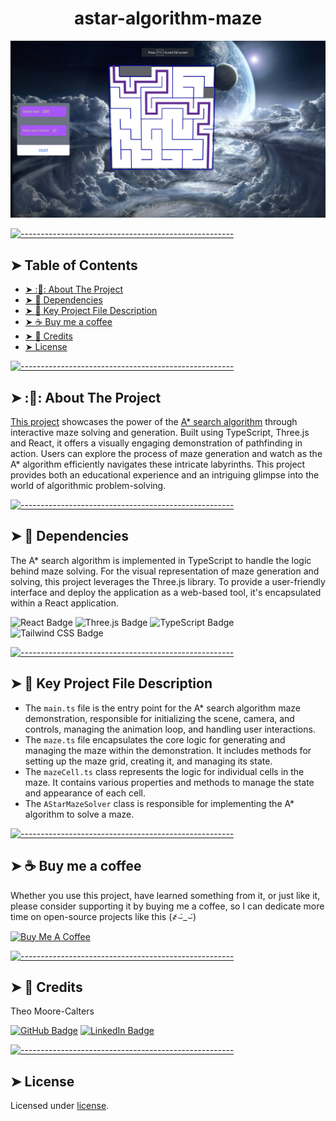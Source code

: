 <!-- ⚠️ This README has been generated from the file(s) "blueprint.md" ⚠️--><h1 align="center">astar-algorithm-maze</h1>
<p align="center">
  <img src="images/maze.png" alt="Logo" width="550" height="auto" />
</p>


[![-----------------------------------------------------](https://raw.githubusercontent.com/andreasbm/readme/master/assets/lines/cloudy.png)](#table-of-contents)

## ➤ Table of Contents

* [➤ ::pencil:: About The Project](#-pencil-about-the-project)
* [➤ :rocket: Dependencies](#-rocket-dependencies)
* [➤ :floppy_disk: Key Project File Description](#-floppy_disk-key-project-file-description)
* [➤ :coffee: Buy me a coffee](#-coffee-buy-me-a-coffee)
* [➤ :scroll: Credits](#-scroll-credits)
* [➤ License](#-license)


[![-----------------------------------------------------](https://raw.githubusercontent.com/andreasbm/readme/master/assets/lines/cloudy.png)](#pencil-about-the-project)

## ➤ ::pencil:: About The Project

[This project](maze.theo-moore-calters.online) showcases the power of the [A* search algorithm](https://en.wikipedia.org/wiki/A*_search_algorithm) through interactive maze solving and generation. Built using TypeScript, Three.js and React, it offers a visually engaging demonstration of pathfinding in action. Users can explore the process of maze generation and watch as the A* algorithm efficiently navigates these intricate labyrinths. This project provides both an educational experience and an intriguing glimpse into the world of algorithmic problem-solving.

[![-----------------------------------------------------](https://raw.githubusercontent.com/andreasbm/readme/master/assets/lines/cloudy.png)](#rocket-dependencies)

## ➤ :rocket: Dependencies

The A* search algorithm is implemented in TypeScript to handle the logic behind maze solving. For the visual representation of maze generation and solving, this project leverages the Three.js library. To provide a user-friendly interface and deploy the application as a web-based tool, it's encapsulated within a React application.
  
![React Badge](https://img.shields.io/badge/React-61DAFB?logo=react&logoColor=000&style=for-the-badge) ![Three.js Badge](https://img.shields.io/badge/Three.js-000?logo=threedotjs&logoColor=fff&style=for-the-badge)
 ![TypeScript Badge](https://img.shields.io/badge/TypeScript-3178C6?logo=typescript&logoColor=fff&style=for-the-badge) ![Tailwind CSS Badge](https://img.shields.io/badge/Tailwind%20CSS-06B6D4?logo=tailwindcss&logoColor=fff&style=for-the-badge) 
  



[![-----------------------------------------------------](https://raw.githubusercontent.com/andreasbm/readme/master/assets/lines/cloudy.png)](#floppy_disk-key-project-file-description)

## ➤ :floppy_disk: Key Project File Description

*  The `main.ts` file is the entry point for the A* search algorithm maze demonstration, responsible for initializing the scene, camera, and controls, managing the animation loop, and handling user interactions.
* The `maze.ts` file encapsulates the core logic for generating and managing the maze within the demonstration. It includes methods for setting up the maze grid, creating it, and managing its state.
* The `mazeCell.ts` class represents the logic for individual cells in the maze. It contains various properties and methods to manage the state and appearance of each cell.
* The `AStarMazeSolver` class is responsible for implementing the A* algorithm to solve a maze.



[![-----------------------------------------------------](https://raw.githubusercontent.com/andreasbm/readme/master/assets/lines/cloudy.png)](#coffee-buy-me-a-coffee)

## ➤ :coffee: Buy me a coffee
Whether you use this project, have learned something from it, or just like it, please consider supporting it by buying me a coffee, so I can dedicate more time on open-source projects like this (҂⌣̀_⌣́)

<a href="https://www.buymeacoffee.com/i1Cps" target="_blank"><img src="https://cdn.buymeacoffee.com/buttons/v2/default-violet.png" alt="Buy Me A Coffee" style="height: 60px !important;width: 217px !important;" ></a>



[![-----------------------------------------------------](https://raw.githubusercontent.com/andreasbm/readme/master/assets/lines/cloudy.png)](#scroll-credits)

## ➤ :scroll: Credits

Theo Moore-Calters 


[![GitHub Badge](https://img.shields.io/badge/GitHub-100000?style=for-the-badge&logo=github&logoColor=white)](https://github.com/i1Cps) [![LinkedIn Badge](https://img.shields.io/badge/LinkedIn-0077B5?style=for-the-badge&logo=linkedin&logoColor=white)](www.linkedin.com/in/theo-moore-calters)


[![-----------------------------------------------------](https://raw.githubusercontent.com/andreasbm/readme/master/assets/lines/cloudy.png)](#license)

## ➤ License
	
Licensed under [license](https://opensource.org/licenses/license).
